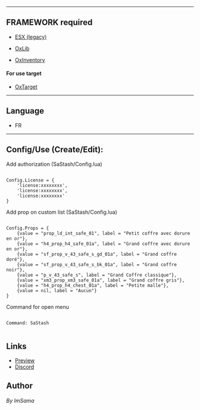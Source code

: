 

---

## FRAMEWORK required

* [ESX (legacy)](https://github.com/esx-framework/esx_core)

* [OxLib](https://github.com/overextended/ox_lib)

* [OxInventory](https://github.com/overextended/ox_inventory)

#### For use target 

* [OxTarget](https://github.com/overextended/ox_target)

---

## Language

* FR

---

## Config/Use (Create/Edit):

Add authorization (SaStash/Config.lua)
```

Config.License = {
    'license:xxxxxxxx',
    'license:xxxxxxxx',
    'license:xxxxxxxx'
}

```

Add prop on custom list (SaStash/Config.lua)
```

Config.Props = {
	{value = "prop_ld_int_safe_01", label = "Petit coffre avec dorure en or"}, 
	{value = "h4_prop_h4_safe_01a", label = "Grand coffre avec dorure en or"}, 
	{value = "sf_prop_v_43_safe_s_gd_01a", label = "Grand coffre doré"}, 
	{value = "sf_prop_v_43_safe_s_bk_01a", label = "Grand coffre noir"},
	{value = "p_v_43_safe_s", label = "Grand Coffre classique"}, 
	{value = "xm3_prop_xm3_safe_01a", label = "Grand coffre gris"},
	{value = "h4_prop_h4_chest_01a", label = "Petite malle"},
	{value = nil, label = "Aucun"}  
}

```

Command for open menu

```

Command: SaStash


```


## Links

* [Preview](https://youtu.be/SIyb5zbBJRs)
* [Discord](https://discord.gg/FAZBexrgtx)



## Author

###### By ImSama

